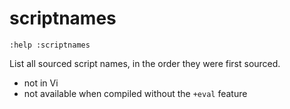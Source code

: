 # scriptnames

```
:help :scriptnames
```

List all sourced script names, in the order they were first sourced.  

- not in Vi 
- not available when compiled without the `+eval` feature

